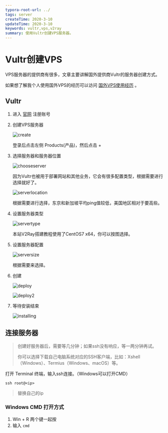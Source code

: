 ```yaml
---
typora-root-url: ../
tags: server
createTime: 2020-3-10
updateTime: 2020-3-10
keywords: vultr,vps,v2ray
summary: 使用Vultr创建VPS服务器。
---
```


# Vultr创建VPS

VPS服务器的提供商有很多，文章主要讲解国外提供商Vultr的服务器创建方式。

如果想了解我个人使用国外VPS的经历可以访问 [国外VPS使用经历](https://anandzhang.composts/ivy/2) 。

## Vultr

1. 进入 [官网](https://www.vultr.com/?ref=8484002) 注册账号

2. 创建VPS服务器

   ![create](/images/server/5/create.png)

   登录后点击左侧 Products(产品)，然后点击 +

3. 选择服务器和服务器位置

   ![chooseserver](/images/server/5/chooseserver.png)

   因为Vultr也被用于部署网站和其他业务，它会有很多配置类型，根据需要进行选择就好了。

   ![serverlocation](/images/server/5/serverlocation.png)

   根据需要进行选择，东京和新加坡平均ping值较低，美国地区相对于要高些。
   
4. 设置服务器类型

   ![servertype](/images/server/5/servertype.png)

   本站V2Ray搭建教程使用了CentOS7 x64，你可以按图选择。

5. 设置服务器配置

   ![serversize](/images/server/5/serversize.png)

   根据需要来选择。

7. 创建

   ![deploy](/images/server/5/deploy.png)

   ![deploy2](/images/server/5/deploy2.png)
   
7. 等待安装结束

   ![installing](/images/server/5/installing.png)

## 连接服务器

>创建好服务器后，需要等几分钟；如果ssh没有响应，等一两分钟再试。
>
>你可以选择下载自己电脑系统对应的SSH客户端，比如：Xshell（Windows）、Termius（Windows、macOS）等。

打开 Terminal 终端，输入ssh连接。（Windows可以打开CMD）

```shell
ssh root@<ip>
```

> 替换自己的ip

### Windows CMD 打开方式

1. Win + R 两个键一起按
2. 输入 `cmd` 